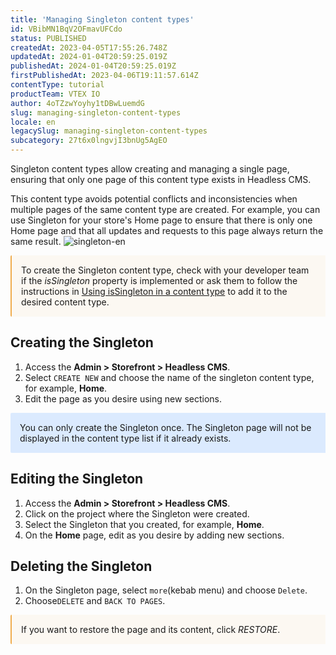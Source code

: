 ```yaml
---
title: 'Managing Singleton content types'
id: VBibMN1BqV2OFmavUFCdo
status: PUBLISHED
createdAt: 2023-04-05T17:55:26.748Z
updatedAt: 2024-01-04T20:59:25.019Z
publishedAt: 2024-01-04T20:59:25.019Z
firstPublishedAt: 2023-04-06T19:11:57.614Z
contentType: tutorial
productTeam: VTEX IO
author: 4oTZzwYoyhy1tDBwLuemdG
slug: managing-singleton-content-types
locale: en
legacySlug: managing-singleton-content-types
subcategory: 27t6x0lngvjI3bnUg5AgEO
---
```


Singleton content types allow creating and managing a single page, ensuring that only one page of this content type exists in Headless CMS.

This content type avoids potential conflicts and inconsistencies when multiple pages of the same content type are created. For example, you can use Singleton for your store's Home page to ensure that there is only one Home page and that all updates and requests to this page always return the same result.
![singleton-en](//images.ctfassets.net/alneenqid6w5/6aMWhl66yiP8YLJr5Bzuo5/336d3df9b113a1b919209c304856c339/singleton-en.gif)

<div style="background-color:#FCF8F2; border-left: 2px solid #F0AD4E; border-top-left-radius: 2px; border-bottom-left-radius: 2px; padding: 15px; margin-bottom: 10px">
  To create the Singleton content type, check with your developer team if the <i>isSingleton</i> property is implemented or ask them to follow the instructions in <a href="https://v1.faststore.dev/how-to-guides/cms/vtex-headless-cms/Using%20isSingleton%20property%20in%20a%20contenty%20type">Using isSingleton in a content type</a> to add it to the desired content type.
</div>

## Creating the Singleton
1. Access the **Admin > Storefront > Headless CMS**.
2. Select `CREATE NEW` and choose the name of the singleton content type, for example, **Home**.
3. Edit the page as you desire using new sections.

<div style="background-color:#DBEAFE; border-left: 2px solid ##1E3A8A; border-top-left-radius: 2px; border-bottom-left-radius: 2px; padding: 15px; margin-bottom: 10px">
You can only create the Singleton once. The Singleton page will not be displayed in the content type list if it already exists.
</div>

## Editing the Singleton
1. Access the **Admin > Storefront > Headless CMS**.
2. Click on the project where the Singleton were created.
3. Select the Singleton that you created, for example, **Home**.
4. On the **Home** page, edit as you desire by adding new sections.

## Deleting the Singleton
1. On the Singleton page, select `more`(kebab menu) and choose `Delete`.
2. Choose`DELETE` and `BACK TO PAGES`. 

<div style="background-color:#FCF8F2; border-left: 2px solid #F0AD4E; border-top-left-radius: 2px; border-bottom-left-radius: 2px; padding: 15px; margin-bottom: 10px">
  If you want to restore the page and its content, click <i>RESTORE</i>.
</div>
